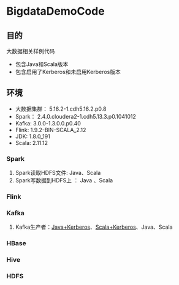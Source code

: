 # BigdataDemoCode

## 目的
大数据相关样例代码
* 包含Java和Scala版本
* 包含启用了Kerberos和未启用Kerberos版本

## 环境
- 大数据集群： 5.16.2-1.cdh5.16.2.p0.8
- Spark： 2.4.0.cloudera2-1.cdh5.13.3.p0.1041012
- Kafka: 3.0.0-1.3.0.0.p0.40
- Flink: 1.9.2-BIN-SCALA_2.12
- JDK: 1.8.0_191
- Scala: 2.11.12
### Spark
1. Spark读取HDFS文件: Java、Scala
2. Spark写数据到HDFS上 ： Java 、Scala
### Flink

### Kafka
1. Kafka生产者：[Java+Kerberos](https://raw.githubusercontent.com/FrommyMind/BigdataDemoCode/master/src/main/java/com/daniel/java/kafka/JavaProducerDemo.java)、[Scala+Kerberos](https://raw.githubusercontent.com/FrommyMind/BigdataDemoCode/master/src/main/scala/com/daniel/scala/kafka/ProducerDemo.scala)、Java、Scala

### HBase

### Hive

### HDFS